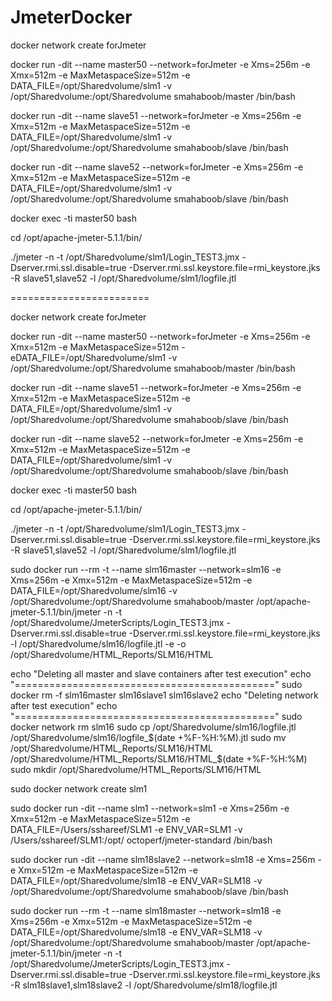 # JmeterDocker

docker network create forJmeter

docker run -dit --name master50 --network=forJmeter -e Xms=256m -e Xmx=512m -e MaxMetaspaceSize=512m -e DATA_FILE=/opt/Sharedvolume/slm1 -v /opt/Sharedvolume:/opt/Sharedvolume smahaboob/master /bin/bash



docker run -dit --name slave51 --network=forJmeter -e Xms=256m -e Xmx=512m -e MaxMetaspaceSize=512m -e DATA_FILE=/opt/Sharedvolume/slm1 -v /opt/Sharedvolume:/opt/Sharedvolume smahaboob/slave /bin/bash



docker run -dit --name slave52 --network=forJmeter -e Xms=256m -e Xmx=512m -e MaxMetaspaceSize=512m -e DATA_FILE=/opt/Sharedvolume/slm1 -v /opt/Sharedvolume:/opt/Sharedvolume smahaboob/slave /bin/bash


docker exec -ti master50 bash

cd /opt/apache-jmeter-5.1.1/bin/


./jmeter -n -t /opt/Sharedvolume/slm1/Login_TEST3.jmx -Dserver.rmi.ssl.disable=true -Dserver.rmi.ssl.keystore.file=rmi_keystore.jks -R slave51,slave52 -l /opt/Sharedvolume/slm1/logfile.jtl


========================

docker network create forJmeter

docker run -dit --name master50 --network=forJmeter -e Xms=256m -e Xmx=512m -e MaxMetaspaceSize=512m -eDATA_FILE=/opt/Sharedvolume/slm1 -v /opt/Sharedvolume:/opt/Sharedvolume smahaboob/master /bin/bash

docker run -dit --name slave51 --network=forJmeter -e Xms=256m -e Xmx=512m -e MaxMetaspaceSize=512m -e DATA_FILE=/opt/Sharedvolume/slm1 -v /opt/Sharedvolume:/opt/Sharedvolume smahaboob/slave /bin/bash

docker run -dit --name slave52 --network=forJmeter -e Xms=256m -e Xmx=512m -e MaxMetaspaceSize=512m -e DATA_FILE=/opt/Sharedvolume/slm1 -v /opt/Sharedvolume:/opt/Sharedvolume smahaboob/slave /bin/bash

docker exec -ti master50 bash

cd /opt/apache-jmeter-5.1.1/bin/

./jmeter -n -t /opt/Sharedvolume/slm1/Login_TEST3.jmx -Dserver.rmi.ssl.disable=true -Dserver.rmi.ssl.keystore.file=rmi_keystore.jks -R slave51,slave52 -l /opt/Sharedvolume/slm1/logfile.jtl

sudo docker run --rm  -t --name slm16master --network=slm16 -e Xms=256m -e Xmx=512m -e MaxMetaspaceSize=512m -e DATA_FILE=/opt/Sharedvolume/slm16 -v /opt/Sharedvolume:/opt/Sharedvolume smahaboob/master /opt/apache-jmeter-5.1.1/bin/jmeter -n -t /opt/Sharedvolume/JmeterScripts/Login_TEST3.jmx -Dserver.rmi.ssl.disable=true -Dserver.rmi.ssl.keystore.file=rmi_keystore.jks  -l /opt/Sharedvolume/slm16/logfile.jtl -e -o /opt/Sharedvolume/HTML_Reports/SLM16/HTML

echo "Deleting all master and slave containers after test execution"
echo "============================================="
sudo docker rm -f slm16master slm16slave1 slm16slave2
echo "Deleting network after test execution"
echo "============================================="
sudo docker network rm slm16
sudo cp /opt/Sharedvolume/slm16/logfile.jtl /opt/Sharedvolume/slm16/logfile_$(date +%F-%H:%M).jtl
sudo mv /opt/Sharedvolume/HTML_Reports/SLM16/HTML /opt/Sharedvolume/HTML_Reports/SLM16/HTML_$(date +%F-%H:%M)
sudo mkdir /opt/Sharedvolume/HTML_Reports/SLM16/HTML



sudo docker network create slm1

sudo docker run -dit --name slm1 --network=slm1 -e Xms=256m -e Xmx=512m -e MaxMetaspaceSize=512m -e DATA_FILE=/Users/sshareef/SLM1 -e ENV_VAR=SLM1 -v /Users/sshareef/SLM1:/opt/ octoperf/jmeter-standard /bin/bash

sudo docker run -dit --name slm18slave2 --network=slm18 -e Xms=256m -e Xmx=512m -e MaxMetaspaceSize=512m -e DATA_FILE=/opt/Sharedvolume/slm18 -e ENV_VAR=SLM18 -v /opt/Sharedvolume:/opt/Sharedvolume smahaboob/slave /bin/bash

sudo docker run --rm  -t --name slm18master --network=slm18 -e Xms=256m -e Xmx=512m -e MaxMetaspaceSize=512m -e DATA_FILE=/opt/Sharedvolume/slm18 -e ENV_VAR=SLM18 -v /opt/Sharedvolume:/opt/Sharedvolume smahaboob/master /opt/apache-jmeter-5.1.1/bin/jmeter -n -t /opt/Sharedvolume/JmeterScripts/Login_TEST3.jmx -Dserver.rmi.ssl.disable=true -Dserver.rmi.ssl.keystore.file=rmi_keystore.jks -R slm18slave1,slm18slave2 -l /opt/Sharedvolume/slm18/logfile.jtl




